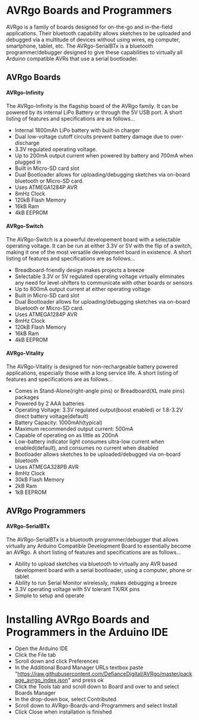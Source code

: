 # AVRgo Boards and Programmers
AVRgo is a family of boards designed for on-the-go and in-the-field applications. Their bluetooth capability allows sketches to be uploaded and debugged via a multitude of devices without using wires, eg computer, smartphone, tablet, etc. The AVRgo-SerialBTx is a bluetooth programmer/debugger designed to give these capabilities to virtually all Arduino compatible AVRs that use a serial bootloader.

## AVRgo Boards
#### AVRgo-Infinity
The AVRgo-Infinity is the flagship board of the AVRgo family. It can be powered by its internal LiPo Battery or through the 5V USB port. A short listing of features and specifications are as follows...
- Internal 1800mAh LiPo battery with built-in charger
- Dual low-voltage cutoff circuits prevent battery damage due to over-discharge
- 3.3V regulated operating voltage.
- Up to 200mA output current when powered by battery and 700mA when plugged in
- Built in Micro-SD card slot 
- Dual Bootloader allows for uploading/debugging sketches via on-board bluetooth or Micro-SD card.
- Uses ATMEGA1284P AVR
- 8mHz Clock
- 120kB Flash Memory
- 16kB Ram
- 4kB EEPROM
#### AVRgo-Switch
The AVRgo-Switch is a powerful developement board with a selectable operating voltage. It can be run at either 3.3V or 5V with the flip of a switch, making it one of the most versatile development board in existence. A short listing of features and specifications are as follows...
- Breadboard-friendly design makes projects a breeze
- Selectable 3.3V or 5V regulated operating voltage virtually eliminates any need for level-shifters to communicate with other boards or sensors
- Up to 800mA output current at either operating voltage
- Built in Micro-SD card slot 
- Dual Bootloader allows for uploading/debugging sketches via on-board bluetooth or Micro-SD card.
- Uses ATMEGA1284P AVR
- 8mHz Clock
- 120kB Flash Memory
- 16kB Ram
- 4kB EEPROM
#### AVRgo-Vitality
The AVRgo-Vitality is designed for non-rechargeable battery powered applications, especially those with a long service life. A short listing of features and specifications are as follows...
- Comes in Stand-Alone(right-angle pins) or Breadboard(XL male pins) packages
- Powered by 2 AAA batteries
- Operating Voltage: 3.3V regulated output(boost enabled) or 1.8-3.2V direct battery voltage(default)
- Battery Capacity: 1000mAh(typical)
- Maximum recommended output current: 500mA
- Capable of operating on as little as 200nA
- Low-battery indicator light consumes ultra-low current when enabled(default), and consumes no current when disabled
- Bootloader allows sketches to be uploaded/debugged via on-board bluetooth
- Uses ATMEGA328PB AVR
- 8mHz Clock
- 30kB Flash Memory
- 2kB Ram
- 1kB EEPROM

## AVRgo Programmers
#### AVRgo-SerialBTx
The AVRgo-SerialBTx is a bluetooth programmer/debugger that allows virtually any Arduino Compatible Development Board to essentially become an AVRgo. A short listing of features and specifications are as follows...
- Ability to upload sketches via bluetooth to virtually any AVR based development board with a serial bootloader, using a computer, phone or tablet
- Ability to run Serial Monitor wirelessly, makes debugging a breeze
- 3.3V operating voltage with 5V tolerant TX/RX pins
- Simple to setup and operate

# Installing AVRgo Boards and Programmers in the Arduino IDE
- Open the Arduino IDE
- Click the File tab
- Scroll down and click Preferences
- In the Additional Board Manager URLs textbox paste "https://raw.githubusercontent.com/DefianceDigital/AVRgo/master/package_avrgo_index.json" and press ok
- Click the Tools tab and scroll down to Board and over to and select Boards Manager
- In the drop-down box, select Contributed
- Scroll down to AVRgo-Boards-and-Programmers and select Install
- Click Close when installation is finished
